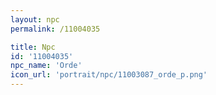 ```yaml
---
layout: npc
permalink: /11004035

title: Npc
id: '11004035'
npc_name: 'Orde'
icon_url: 'portrait/npc/11003087_orde_p.png'
---
```

